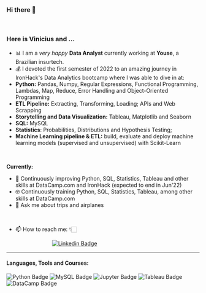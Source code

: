 ### Hi there 👋

<br>

### **Here is Vinicius and ...**

- 📊 I am a *very happy* **Data Analyst** currently working at **Youse**, a Brazilian insurtech.
- 💰 I devoted the first semester of 2022 to an amazing journey in  IronHack's Data Analytics bootcamp where I was able to dive in at:
- **Python:** Pandas, Numpy, Regular Expressions, Functional Programming, Lambdas, Map, Reduce, Error Handling and Object-Oriented Programming
- **ETL Pipeline:** Extracting, Transforming, Loading; APIs and Web Scrapping
- **Storytelling and Data Visualization:** Tableau, Matplotlib and Seaborn
- **SQL:** MySQL
- **Statistics**: Probabilities, Distributions and Hypothesis Testing;
- **Machine Learning pipeline & ETL:** build, evaluate and deploy machine learning models (supervised and unsupervised) with Scikit-Learn

<br>

**Currently:**

- 🌋 Continuously improving Python, SQL, Statistics, Tableau and other skills at DataCamp.com and IronHack (expected to end in Jun'22)
- 🤓 Continuously training Python, SQL, Statistics, Tableau, among other skills at DataCamp.com
- 💬 Ask me about trips and airplanes

<br>

- 📫 How to reach me: 👇🏻

&emsp;&emsp;&emsp;&emsp;&emsp;&emsp;&emsp;&emsp;&ensp;[![Linkedin Badge](https://img.shields.io/badge/LinkedIn-0077B5?style=for-the-badge&logo=linkedin&logoColor=white)](https://www.linkedin.com/in/vinicius-goulart/)

<hr>

#### Languages, Tools and Courses:

![Python Badge](https://img.shields.io/badge/Python-FFD43B?style=for-the-badge&logo=python&logoColor=darkgreen)
![MySQL Badge](https://img.shields.io/badge/MySQL-0000FF?style=for-the-badge&logo=mysql&logoColor=white)
![Jupyter Badge](https://img.shields.io/badge/Jupyter-F37626?style=for-the-badge&logo=jupyter&logoColor=white)
![Tableau Badge](https://img.shields.io/badge/Tableau-E21627?style=for-the-badge&logo=tableau&logoColor=white)
![DataCamp Badge](https://img.shields.io/badge/DataCamp-03EF62?style=for-the-badge&logo=datacamp&logoColor=white)
